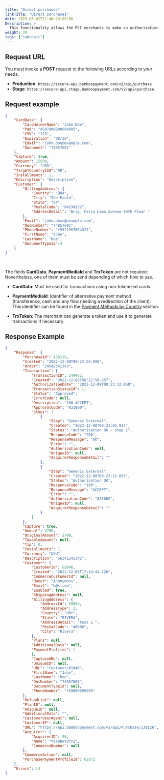 ```yaml
---
title: "Direct purchases"
linkTitle: "Direct purchases"
date: 2023-03-02T11:40:29-05:00
Description: >
  This functionality allows the PCI merchants to make an authorization sending card data information in one step without the needed of an extra call for card tokenization unlike the [basic purchase]({{< ref "Purchase-Operations.md" >}}).
weight: 30
tags: ["subtopic"]
---
```


## Request URL
You must invoke a **POST** request to the following URLs according to your needs.

* **Production**: `https://secure-api.bamboopayment.com/v2/api/purchase`
* **Stage**: `https://secure-api.stage.bamboopayment.com/v2/api/purchase`

## Request example 
```json
{
    "CardData": {
        "CardHolderName": "John Doe",
        "Pan": "4507990000004905",
        "CVV": "123",
        "Expiration": "08/30",
        "Email": "john.doe@example.com",
        "Document": "74857601"
    },
    "Capture": true,
    "Amount": 15000,
    "Currency": "USD",
    "TargetCountryISO":"AR",
    "Installments": 1,
    "Description": "Description",
    "Customer": {
        "BillingAddress": {
            "Country": "BRA",
            "City": "São Paulo",
            "State": "SP",
            "PostalCode": "04538132",
            "AddressDetail": "Brig. Faria Lima Avenue 10th Floor "
        },
        "Email": "john.dose@example.com",
        "DocNumber": "74857601",
        "PhoneNumber": "+5521987654321",
        "FirstName": "John",
        "LastName": "Doe",
        "DocumentTypeId":4
    }
}
```
<br>

The fields **CardData**, **PaymentMediaId** and **TrxToken** are not required; Nevertheless, one of them must be send depending of which flow to use.

* **CardData**: Must be used for transactions using non-tokenized cards.

* **PaymentMediaId**: Identifier of alternative payment method (transference, cash and any flow needing a redirection of the client). This identifier can be found in the [Payment Methods by Country](/en/docs/payment-methods.html) section.

* **TrxToken**: The merchant can generate a token and use it to generate transactions if necessary.

## Response Example
```json
{
    "Response": {
        "PurchaseId": 139126,
        "Created": "2022-12-08T09:22:58.890",
        "Order": "24542341343",
        "Transaction": {
            "TransactionID": 149462,
            "Created": "2022-12-08T09:22:58.857",
            "AuthorizationDate": "2022-12-08T09:23:12.060",
            "TransactionStatusId": 1,
            "Status": "Approved",
            "ErrorCode": null,
            "Description": "100 ACCEPT",
            "ApprovalCode": "831000",
            "Steps": [
                {
                    "Step": "Generic External",
                    "Created": "2022-12-08T09:23:05.917",
                    "Status": "Authorization OK - Step 1",
                    "ResponseCode": "200",
                    "ResponseMessage": "OK",
                    "Error": "",
                    "AuthorizationCode": null,
                    "UniqueID": null,
                    "AcquirerResponseDetail": ""
                },
                {
                    "Step": "Generic External",
                    "Created": "2022-12-08T09:23:12.033",
                    "Status": "Authorization OK",
                    "ResponseCode": "100",
                    "ResponseMessage": "ACCEPT",
                    "Error": "",
                    "AuthorizationCode": "831000",
                    "UniqueID": null,
                    "AcquirerResponseDetail": ""
                }
            ]
        },
        "Capture": true,
        "Amount": 2700,
        "OriginalAmount": 2700,
        "TaxableAmount": null,
        "Tip": 0,
        "Installments": 1,
        "Currency": "UYU",
        "Description": "56341245341",
        "Customer": {
            "CustomerId": 61046,
            "Created": "2022-12-05T17:24:43.720",
            "CommerceCustomerId": null,
            "Owner": "Anonymous",
            "Email": "b@s.com",
            "Enabled": true,
            "ShippingAddress": null,
            "BillingAddress": {
                "AddressId": 59853,
                "AddressType": 2,
                "Country": "URY",
                "State": "RIVERA",
                "AddressDetail": "test 1 ",
                "PostalCode": "40000",
                "City": "Rivera"
            },
            "Plans": null,
            "AdditionalData": null,
            "PaymentProfiles": [
            ],
            "CaptureURL": null,
            "UniqueID": null,
            "URL": "Customer/61046",
            "FirstName": "John",
            "LastName": "Doe",
            "DocNumber": "74857601",
            "DocumentTypeId": null,
            "PhoneNumber": "+59899999999"
        },
        "RefundList": null,
        "PlanID": null,
        "UniqueID": null,
        "AdditionalData": "",
        "CustomerUserAgent": null,
        "CustomerIP": null,
        "URL": "https://api.bamboopayment.com/v1/api/Purchase/139126",
        "Acquirer": {
            "AcquirerID": 90,
            "Name": "VisaNetUYv2",
            "CommerceNumber": null
        },
        "CommerceAction": null,
        "PurchasePaymentProfileId": 62872
    },
    "Errors": []
}
```